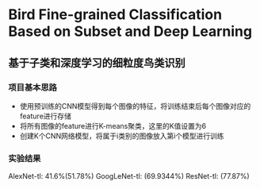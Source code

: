 # Bird Fine-grained Classification Based on Subset and Deep Learning
## 基于子类和深度学习的细粒度鸟类识别

### 项目基本思路
- 使用预训练的CNN模型得到每个图像的特征，将训练结束后每个图像对应的feature进行存储
- 将所有图像的feature进行K-means聚类，这里的K值设置为6
- 创建K个CNN网络模型，将属于i类别的图像放入第i个模型进行训练

### 实验结果
AlexNet-tl: 41.6%(51.78%) 
GoogLeNet-tl: (69.9344%)
ResNet-tl: (77.87%)